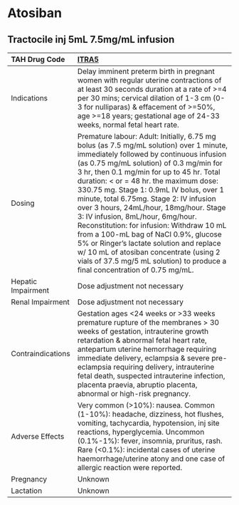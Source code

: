 # Atosiban

## Tractocile inj 5mL 7.5mg/mL infusion

| TAH Drug Code      | [ITRA5](https://www.tahsda.org.tw/drugs/hissearch.php?drug_code=ITRA5)                                                                                                                                                                                                                                                                                                                                                                                                                                                                                                                                                                                                                                |
|:-------------------|:------------------------------------------------------------------------------------------------------------------------------------------------------------------------------------------------------------------------------------------------------------------------------------------------------------------------------------------------------------------------------------------------------------------------------------------------------------------------------------------------------------------------------------------------------------------------------------------------------------------------------------------------------------------------------------------------------|
| Indications        | Delay imminent preterm birth in pregnant women with regular uterine contractions of at least 30 seconds duration at a rate of >=4 per 30 mins; cervical dilation of 1-3 cm (0-3 for nulliparas) & effacement of >=50%, age >=18 years; gestational age of 24-33 weeks, normal fetal heart rate.                                                                                                                                                                                                                                                                                                                                                                                                       |
| Dosing             | Premature labour: Adult: Initially, 6.75 mg bolus (as 7.5 mg/mL solution) over 1 minute, immediately followed by continuous infusion (as 0.75 mg/mL solution) of 0.3 mg/min for 3 hr, then 0.1 mg/min for up to 45 hr. Total duration: < or = 48 hr. the maximum dose: 330.75 mg. Stage 1: 0.9mL IV bolus, over 1 minute, total 6.75mg. Stage 2: IV infusion over 3 hours, 24mL/hour, 18mg/hour. Stage 3: IV infusion, 8mL/hour, 6mg/hour. Reconstitution: for infusion: Withdraw 10 mL from a 100-mL bag of NaCl 0.9%, glucose 5% or Ringer’s lactate solution and replace w/ 10 mL of atosiban concentrate (using 2 vials of 37.5 mg/5 mL solution) to produce a final concentration of 0.75 mg/mL. |
| Hepatic Impairment | Dose adjustment not necessary                                                                                                                                                                                                                                                                                                                                                                                                                                                                                                                                                                                                                                                                         |
| Renal Impairment   | Dose adjustment not necessary                                                                                                                                                                                                                                                                                                                                                                                                                                                                                                                                                                                                                                                                         |
| Contraindications  | Gestation ages <24 weeks or >33 weeks premature rupture of the membranes > 30 weeks of gestation, intrauterine growth retardation & abnormal fetal heart rate, antepartum uterine hemorrhage requiring immediate delivery, eclampsia & severe pre-eclampsia requiring delivery, intrauterine fetal death, suspected intrauterine infection, placenta praevia, abruptio placenta, abnormal or high-risk pregnancy.                                                                                                                                                                                                                                                                                     |
| Adverse Effects    | Very common (>10%): nausea. Common (1-10%): headache, dizziness, hot flushes, vomiting, tachycardia, hypotension, inj site reactions, hyperglycemia. Uncommon (0.1%-1%): fever, insomnia, pruritus, rash. Rare (<0.1%): incidental cases of uterine haemorrhage/uterine atony and one case of allergic reaction were reported.                                                                                                                                                                                                                                                                                                                                                                        |
| Pregnancy          | Unknown                                                                                                                                                                                                                                                                                                                                                                                                                                                                                                                                                                                                                                                                                               |
| Lactation          | Unknown                                                                                                                                                                                                                                                                                                                                                                                                                                                                                                                                                                                                                                                                                               |

